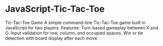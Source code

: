 # JavaScript-Tic-Tac-Toe
Tic-Tac-Toe Game A simple command-line Tic-Tac-Toe game built in JavaScript for two players.  Features: Turn-based gameplay between X and O. Input validation for row, column, and occupied spaces. Win or tie detection with board display after each move.
